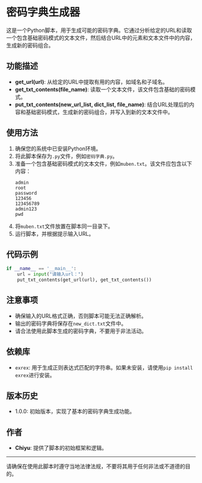 # 密码字典生成器

这是一个Python脚本，用于生成可能的密码字典。它通过分析给定的URL和读取一个包含基础密码模式的文本文件，然后结合URL中的元素和文本文件中的内容，生成新的密码组合。

## 功能描述

- **get_url(url)**: 从给定的URL中提取有用的内容，如域名和子域名。
- **get_txt_contents(file_name)**: 读取一个文本文件，该文件包含基础的密码模式。
- **put_txt_contents(new_url_list, dict_list, file_name)**: 结合URL处理后的内容和基础密码模式，生成新的密码组合，并写入到新的文本文件中。

## 使用方法

1. 确保您的系统中已安装Python环境。
2. 将此脚本保存为`.py`文件，例如`密码字典.py`。
3. 准备一个包含基础密码模式的文本文件，例如`muben.txt`。该文件应包含以下内容：
   ```
   admin
   root
   password
   123456
   123456789
   admin123
   pwd
   ```
4. 将`muben.txt`文件放置在脚本同一目录下。
5. 运行脚本，并根据提示输入URL。

## 代码示例

```python
if __name__ == '__main__':
    url = input("请输入url：")
    put_txt_contents(get_url(url), get_txt_contents())
```

## 注意事项

- 确保输入的URL格式正确，否则脚本可能无法正确解析。
- 输出的密码字典将保存在`new_dict.txt`文件中。
- 请合法使用此脚本生成的密码字典，不要用于非法活动。

## 依赖库

- `exrex`: 用于生成正则表达式匹配的字符串。如果未安装，请使用`pip install exrex`进行安装。

## 版本历史

- 1.0.0: 初始版本，实现了基本的密码字典生成功能。

## 作者

- **Chiyu**: 提供了脚本的初始框架和逻辑。

---

请确保在使用此脚本时遵守当地法律法规，不要将其用于任何非法或不道德的目的。
